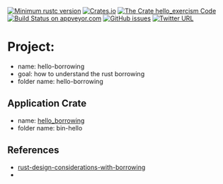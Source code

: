 [![Minimum rustc version](https://img.shields.io/badge/rustc-1.38+-brightgreen)](https://github.com/rust-lang/rust)
[![Crates.io](https://img.shields.io/crates/v/hello_exercism)](https://crates.io/crates/hello_exercism)
[![The Crate `hello_exercism` Code](https://img.shields.io/badge/crate-code-yellowgreen)](https://github.com/cnruby/learn-rust-by-crates/tree/master/hello-world)
[![Build Status on appveyor.com](https://img.shields.io/appveyor/ci/cnruby/learn-rust-by-crates?label=build%20on%20appveyor.com)](https://github.com/cnruby/learn-rust-by-crates/tree/master/hello-world)
[![GitHub issues](https://img.shields.io/github/issues/cnruby/learn-rust-by-crates)](https://github.com/cnruby/learn-rust-by-crates/issues)
[![Twitter URL](https://img.shields.io/twitter/url?style=social&url=https%3A%2F%2Fmobile.twitter.com%2Fcnruby)](https://mobile.twitter.com/cnruby)

# Project: 
- name: hello-borrowing
- goal: how to understand the rust borrowing
- folder name: hello-borrowing

## Application Crate
- name: [hello_borrowing](https://crates.io/crates/hello_borrowing) 
- folder name: bin-hello

## References
- [rust-design-considerations-with-borrowing](https://blog.codeship.com/rust-design-considerations-with-borrowing/)
- 